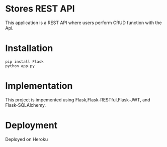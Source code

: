# Stores REST API

This application is a REST API where users perform CRUD function with the Api. 

# Installation
```
pip install Flask
python app.py
```
# Implementation

This project is impemented using Flask,Flask-RESTful,Flask-JWT, and Flask-SQLAlchemy.

# Deployment
Deployed on Heroku

